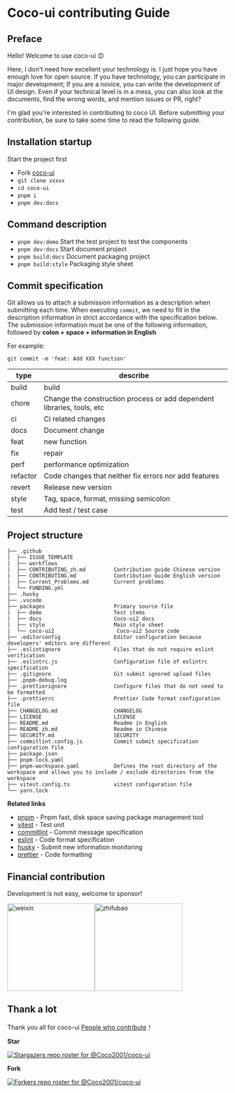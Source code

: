 # Coco-ui contributing Guide

## Preface

Hello! Welcome to use coco-ui :blush:

Here, I don't need how excellent your technology is. I just hope you have enough love for open source. If you have technology, you can participate in major development; If you are a novice, you can write the development of UI design. Even if your technical level is in a mess, you can also look at the documents, find the wrong words, and mention issues or PR, right?

I'm glad you're interested in contributing to coco UI. Before submitting your contribution, be sure to take some time to read the following guide.

## Installation startup

Start the project first

- Fork [coco-ui](https://github.com/Coco2001/coco-ui)
- `git clone xxxxx`
- `cd coco-ui`
- `pnpm i`
- `pnpm dev:docs`

## Command description

- `pnpm dev:demo` Start the test project to test the components
- `pnpm dev:docs` Start document project
- `pnpm build:docs` Document packaging project
- `pnpm build:style` Packaging style sheet

## Commit specification

Git allows us to attach a submission information as a description when submitting each time. When executing `commit`, we need to fill in the description information in strict accordance with the specification below. The submission information must be one of the following information, followed by **colon + space + information in English**

For example:

```shell
git commit -m 'feat: Add XXX function'
```

| type     | describe                                                               |
| -------- | ---------------------------------------------------------------------- |
| build    | build                                                                  |
| chore    | Change the construction process or add dependent libraries, tools, etc |
| ci       | Ci related changes                                                     |
| docs     | Document change                                                        |
| feat     | new function                                                           |
| fix      | repair                                                                 |
| perf     | performance optimization                                               |
| refactor | Code changes that neither fix errors nor add features                  |
| revert   | Release new version                                                    |
| style    | Tag, space, format, missing semicolon                                  |
| test     | Add test / test case                                                   |

## Project structure

```
├── .github
|  ├── ISSUE_TEMPLATE
|  ├── workflows
|  ├── CONTRIBUTING_zh.md         Contribution guide Chinese version
|  ├── CONTRIBUTING.md            Contribution Guide English version
|  ├── Current_Problems.md        Current problems
|  └── FUNDING.yml
├── .husky
├── .vscode
├── packages                      Primary source file
|  ├── demo                       Test items
|  ├── docs                       Coco-ui2 docs
|  ├── style                      Main style sheet
|  └── coco-ui2                    Coco-ui2 Source code
├── .editorconfig                 Editor configuration because developers' editors are different
├── .eslintignore                 Files that do not require eslint verification
├── .eslintrc.js                  Configuration file of eslintrc specification
├── .gitignore                    Git submit ignored upload files
├── .pnpm-debug.log
├── .prettierignore               Configure files that do not need to be formatted
├── .prettierrc                   Prettier Code format configuration file
├── CHANGELOG.md                  CHANGELOG
├── LICENSE                       LICENSE
├── README.md                     Readme in English
├── README_zh.md                  Readme in Chinese
├── SECURITY.md                   SECURITY
├── commitlint.config.js          Commit submit specification configuration file
├── package.json
├── pnpm-lock.yaml
├── pnpm-workspace.yaml           Defines the root directory of the workspace and allows you to include / exclude directories from the workspace
├── vitest.config.ts              vitest configuration file
└── yarn.lock
```

**Related links**

- [pnpm](https://github.com/pnpm/pnpm) - Pnpm fast, disk space saving package management tool
- [vitest](https://github.com/vitest-dev/vitest) - Test unit
- [commitlint](https://github.com/conventional-changelog/commitlint) - Commit message specification
- [eslint](https://github.com/eslint/eslint) - Code format specification
- [husky](https://github.com/typicode/husky) - Submit new information monitoring
- [prettier](https://github.com/prettier/prettier) - Code formatting

## Financial contribution

Development is not easy, welcome to sponsor!

<img width="200px" align="center" src="https://tianyuhao.cn/images/coco-ui/weixin.jpg" alt="weixin"><img width="200px" align="center" src="https://tianyuhao.cn/images/coco-ui/zhifubao.jpg" alt="zhifubao">

## Thank a lot

Thank you all for coco-ui [People who contribute](https://github.com/Coco2001/coco-ui2/graphs/contributors)！

**Star**

[![Stargazers repo roster for @Coco2001/coco-ui](https://reporoster.com/stars/Coco2001/coco-ui)](https://github.com/Coco2001/coco-ui/stargazers)

**Fork**

[![Forkers repo roster for @Coco2001/coco-ui](https://reporoster.com/forks/Coco2001/coco-ui)](https://github.com/Coco2001/coco-ui/network/members)
